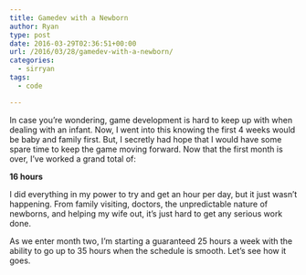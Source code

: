 ```yaml
---
title: Gamedev with a Newborn
author: Ryan
type: post
date: 2016-03-29T02:36:51+00:00
url: /2016/03/28/gamedev-with-a-newborn/
categories:
  - sirryan
tags:
  - code

---
```

In case you&#8217;re wondering, game development is hard to keep up with when dealing with an infant. Now, I went into this knowing the first 4 weeks would be baby and family first. But, I secretly had hope that I would have some spare time to keep the game moving forward. Now that the first month is over, I&#8217;ve worked a grand total of:
<!--more-->

**16 hours**

I did everything in my power to try and get an hour per day, but it just wasn&#8217;t happening. From family visiting, doctors, the unpredictable nature of newborns, and helping my wife out, it&#8217;s just hard to get any serious work done.

As we enter month two, I&#8217;m starting a guaranteed 25 hours a week with the ability to go up to 35 hours when the schedule is smooth. Let&#8217;s see how it goes.